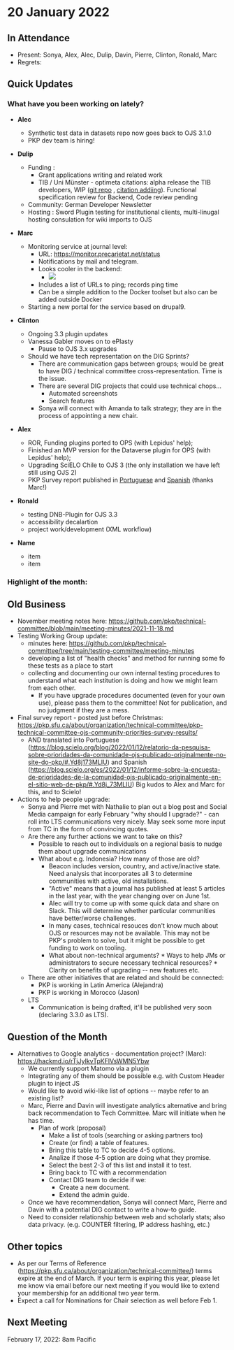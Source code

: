 # 20 January 2022

In Attendance
-------------

-   Present: Sonya, Alex, Alec, Dulip, Davin, Pierre, Clinton, Ronald, Marc
-   Regrets:

Quick Updates
-------------
### What have you been working on lately?
- **Alec**
    - Synthetic test data in datasets repo now goes back to OJS 3.1.0
    - PKP dev team is hiring!
- **Dulip**
    - Funding : 
        - Grant applications writing and related work
        - TIB / Uni Münster - optimeta citations:  alpha release the TIB developers, WIP ([git repo](https://github.com/TIBHannover/optimetaCitations)  , [citation addiing](https://github.com/TIBHannover/optimetaCitations/blob/main/images/optimeta-citations-submission-add.gif)).  Functional specification review for Backend, Code review pending
    - Community: German Developer Newsletter 
    - Hosting : Sword Plugin testing for institutional clients, multi-linugal hosting consulation for wiki imports to OJS

- **Marc**
    - Monitoring service at journal level:
        - URL: https://monitor.precarietat.net/status
        - Notifications by mail and telegram.
        - Looks cooler in the backend:
            - ![](https://i.imgur.com/aKnJglR.png)
        - Includes a list of URLs to ping; records ping time
        - Can be a simple addition to the Docker toolset but also can be added outside Docker
    - Starting a new portal for the service based on drupal9.
   
- **Clinton**
    - Ongoing 3.3 plugin updates
    - Vanessa Gabler moves on to ePlasty
        - Pause to OJS 3.x upgrades
    - Should we have tech representation on the DIG Sprints?
        - There are communication gaps between groups; would be great to have DIG / technical committee cross-representation. Time is the issue.
        - There are several DIG projects that could use technical chops...
            - Automated screenshots
            - Search features
        - Sonya will connect with Amanda to talk strategy; they are in the process of appointing a new chair.
-  **Alex**
    - ROR, Funding plugins ported to OPS (with Lepidus' help);
    - Finished an MVP version for the Dataverse plugin for OPS (with Lepidus' help);
    - Upgrading SciELO Chile to OJS 3 (the only installation we have left still using OJS 2)
    - PKP Survey report published in [Portuguese](https://blog.scielo.org/blog/2022/01/12/relatorio-da-pesquisa-sobre-prioridades-da-comunidade-ojs-publicado-originalmente-no-site-do-pkp/) and [Spanish](https://blog.scielo.org/es/2022/01/12/informe-sobre-la-encuesta-de-prioridades-de-la-comunidad-ojs-publicado-originalmente-en-el-sitio-web-de-pkp/#.YemFuv7MLIU) (thanks Marc!)

- **Ronald**
    - testing DNB-Plugin for OJS 3.3
    - accessibility decalartion
    - project work/development (XML workflow)
- **Name**
    - item
    - item


### Highlight of the month: ###

Old Business
------------
* November meeting notes here: https://github.com/pkp/technical-committee/blob/main/meeting-minutes/2021-11-18.md
* Testing Working Group update:
    * minutes here: https://github.com/pkp/technical-committee/tree/main/testing-committee/meeting-minutes
    * developing a list of "health checks" and method for running some fo these tests as a place to start
    * collecting and documenting our own internal testing procedures to understand what each institution is doing and how we might learn from each other.
        * If you have upgrade procedures documented (even for your own use), please pass them to the committee! Not for publication, and no judgment if they are a mess.
* Final survey report - posted just before Christmas: https://pkp.sfu.ca/about/organization/technical-committee/pkp-technical-committee-ojs-community-priorities-survey-results/
    * AND translated into Portuguese (https://blog.scielo.org/blog/2022/01/12/relatorio-da-pesquisa-sobre-prioridades-da-comunidade-ojs-publicado-originalmente-no-site-do-pkp/#.Yd8j173MLIU) and Spanish (https://blog.scielo.org/es/2022/01/12/informe-sobre-la-encuesta-de-prioridades-de-la-comunidad-ojs-publicado-originalmente-en-el-sitio-web-de-pkp/#.Yd8j_73MLIU) Big kudos to Alex and Marc for this, and to Scielo!
* Actions to help people upgrade:
    * Sonya and Pierre met with Nathalie to plan out a blog post and Social Media campaign for early February "why should I upgrade?" - can roll into LTS communications very nicely. May seek some more input from TC in the form of convincing quotes.
    * Are there any further actions we want to take on this? 
        * Possible to reach out to individuals on a regional basis to nudge them about upgrade communications
        * What about e.g. Indonesia? How many of those are old?
            * Beacon includes version, country, and active/inactive state. Need analysis that incorporates all 3 to determine communities with active, old installations.
            * "Active" means that a journal has published at least 5 articles in the last year, with the year changing over on June 1st.
            * Alec will try to come up with some quick data and share on Slack. This will determine whether particular communities have better/worse challenges.
            * In many cases, technical resouces don't know much about OJS or resources may not be available. This may not be PKP's problem to solve, but it might be possible to get funding to work on tooling.
            * What about non-technical arguments?
                    * Ways to help JMs or administrators to secure necessary technical resources?
                    * Clarity on benefits of upgrading -- new features etc.
    * There are other initiatives that are related and should be connected:
        * PKP is working in Latin America (Alejandra)
        * PKP is working in Morocco (Jason)
    * LTS
        * Communication is being drafted, it'll be published very soon (declaring 3.3.0 as LTS).

Question of the Month
---------------------
* Alternatives to Google analytics - documentation project? (Marc): https://hackmd.io/rTjJyIkvTpKFlVsWMN5Ybw
    * We currently support Matomo via a plugin
    * Integrating any of them should be possible e.g. with Custom Header plugin to inject JS
    * Would like to avoid wiki-like list of options -- maybe refer to an existing list?
    * Marc, Pierre and Davin will investigate analytics alternative and bring back recommendation to Tech Committee. Marc will initiate when he has time.
        * Plan of work (proposal)
            * Make a list of tools (searching or asking partners too)
            * Create (or find) a table of features.
            * Bring this table to TC to decide 4-5 options.
            * Analize if those 4-5 option are doing what they promise.
            * Select the best 2-3 of this list and install it to test.
            * Bring back to TC with a recommendation
            * Contact DIG team to decide if we:
                * Create a new document.
                * Extend the admin guide.
    * Once we have recommendation, Sonya will connect Marc, Pierre and Davin with a potential DIG contact to write a how-to guide.
    * Need to consider relationship between web and scholarly stats; also data privacy. (e.g. COUNTER filtering, IP address hashing, etc.)

Other topics
------------
* As per our Terms of Reference (https://pkp.sfu.ca/about/organization/technical-committee/) terms expire at the end of March. If your term is expiring this year, please let me know via email before our next meeting if you would like to extend your membership for an additional two year term.
* Expect a call for Nominations for Chair selection as well before Feb 1.

Next Meeting
------------

February 17, 2022: 8am Pacific
